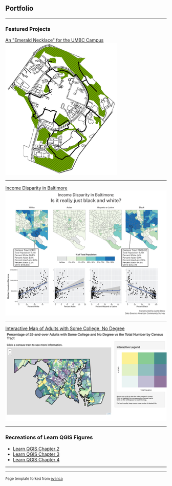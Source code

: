 ## Portfolio

---

### Featured Projects

[An "Emerald Necklace" for the UMBC Campus](/projects/project1)  
<img src="images/Green_Final.PNG?raw=true" width=350 height = 411.5>

---
[Income Disparity in Baltimore](/projects/project2)  
<img src="images/lab4_383_sshot.JPG?raw=true"/>

---
[Interactive Map of Adults with Some College, No Degree](/projects/project3)  
<img src="images/SCND.png?raw=true"/>

---

### Recreations of Learn QGIS Figures

- [Learn QGIS Chapter 2](/projects/learnqgis_ch2)  
- [Learn QGIS Chapter 3](/projects/learnqgis_ch3)  
- [Learn QGIS Chapter 4](/projects/learnqgis_ch4)  

---




---
<p style="font-size:11px">Page template forked from <a href="https://github.com/evanca/quick-portfolio">evanca</a></p>
<!-- Remove above link if you don't want to attibute -->
